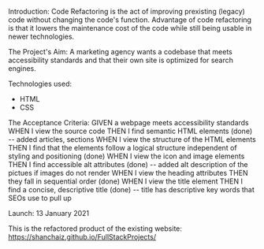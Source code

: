 Introduction:
Code Refactoring is the act of improving prexisting (legacy) code without changing the code's function. Advantage of code refactoring is that it lowers the maintenance cost of the code while still being usable in newer technologies.

The Project's Aim:
A marketing agency wants a codebase that meets accessibility standards and that their own site is optimized for search engines.

Technologies used:
 * HTML
 * CSS

The Acceptance Criteria:
GIVEN a webpage meets accessibility standards
WHEN I view the source code
  THEN I find semantic HTML elements (done) -- added articles, sections
WHEN I view the structure of the HTML elements
    THEN I find that the elements follow a logical structure independent of styling and positioning (done)
WHEN I view the icon and image elements
  THEN I find accessible alt attributes (done) -- added alt description of the pictues if images do not render
WHEN I view the heading attributes
  THEN they fall in sequential order (done)
WHEN I view the title element
  THEN I find a concise, descriptive title (done) -- title has descriptive key words that SEOs use to pull up

Launch:
13 January 2021

This is the refactored product of the existing website:
https://shanchaiz.github.io/FullStackProjects/
